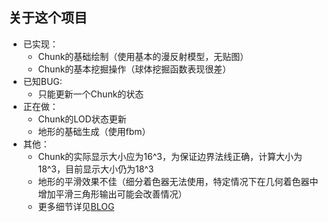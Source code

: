 ## 关于这个项目
* 已实现：
    * Chunk的基础绘制（使用基本的漫反射模型，无贴图）
    * Chunk的基本挖掘操作（球体挖掘函数表现很差）
* 已知BUG:
    * 只能更新一个Chunk的状态
* 正在做：
    * Chunk的LOD状态更新
    * 地形的基础生成（使用fbm）
* 其他：
    * Chunk的实际显示大小应为16^3，为保证边界法线正确，计算大小为18^3，目前显示大小仍为18^3
    * 地形的平滑效果不佳（细分着色器无法使用，特定情况下在几何着色器中增加平滑三角形输出可能会改善情况）
    * 更多细节详见[BLOG](https://al0ha0e.github.io/)
